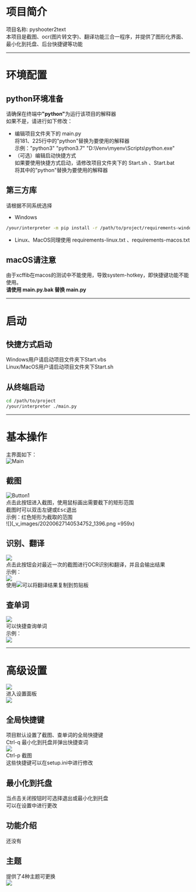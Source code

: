 # 项目简介
项目名称: pyshooter2text  
本项目是截图、ocr(图片转文字)、翻译功能三合一程序，并提供了图形化界面、最小化到托盘、后台快捷键等功能  
___
# 环境配置
## python环境准备
请确保在终端中<b>"python"</b>为运行该项目的解释器  
如果不是，请进行如下修改：  
- 编辑项目文件夹下的 main.py  
将181、225行中的"python"替换为要使用的解释器  
示例："python3" "python3.7" "D:\Venv\myenv\Scripts\python.exe"
- （可选）编辑启动快捷方式  
如果要使用快捷方式启动，请修改项目文件夹下的 Start.sh 、Start.bat  
将其中的"python"替换为要使用的解释器  
## 第三方库
请根据不同系统选择  
- Windows
```sh
/your/interpreter -m pip install -r /path/to/project/requirements-windows.txt
```
- Linux、MacOS同理使用 requirements-linux.txt 、requirements-macos.txt
## macOS请注意
由于xcffib在macos的测试中不能使用，导致system-hotkey，即快捷键功能不能使用。  
__请使用 main.py.bak 替换 main.py__
___
# 启动
## 快捷方式启动
Windows用户请启动项目文件夹下Start.vbs  
Linux/MacOS用户请启动项目文件夹下Start.sh  
## 从终端启动
```sh
cd /path/to/project
/your/interpreter ./main.py
```
___
# 基本操作
主界面如下：  
![Main](_v_images/20200627133856366_9516.png)  
## 截图
![Button1](_v_images/20200627133947753_29880.png)  
点击此按钮进入截图，使用鼠标画出需要截下的矩形范围  
截图时可以双击左键或<kbd>Esc</kbd>退出  
示例：红色矩形为截取的范围  
![](_v_images/20200627140534752_1396.png =959x)  
## 识别、翻译
![](_v_images/20200627134517732_29759.png)  
点击此按钮会对最近一次的截图进行OCR识别和翻译，并且会输出结果  
示例：  
![](_v_images/20200627140735419_24754.png)  
使用![](_v_images/20200627142530199_31400.png)可以将翻译结果复制到剪贴板  
## 查单词
![](_v_images/20200627140819421_22567.png)  
可以快捷查询单词  
示例：  
![](_v_images/20200627140656280_27158.png)  
___
# 高级设置
![](_v_images/20200627141649065_2999.png)  
进入设置面板  
![](_v_images/20200628112132614_11176.png)  
## 全局快捷键
项目默认设置了截图、查单词的全局快捷键  
Ctrl-q    最小化到托盘并弹出快捷查词  
![](_v_images/20200627141349636_28339.png)  
Ctrl-p    截图  
这些快捷键可以在setup.ini中进行修改  
## 最小化到托盘
当点击关闭按钮时可选择退出或最小化到托盘  
可以在设置中进行更改  
## 功能介绍
还没有  
## 主题
提供了4种主题可更换  
![](_v_images/20200627141921032_10584.png)  
